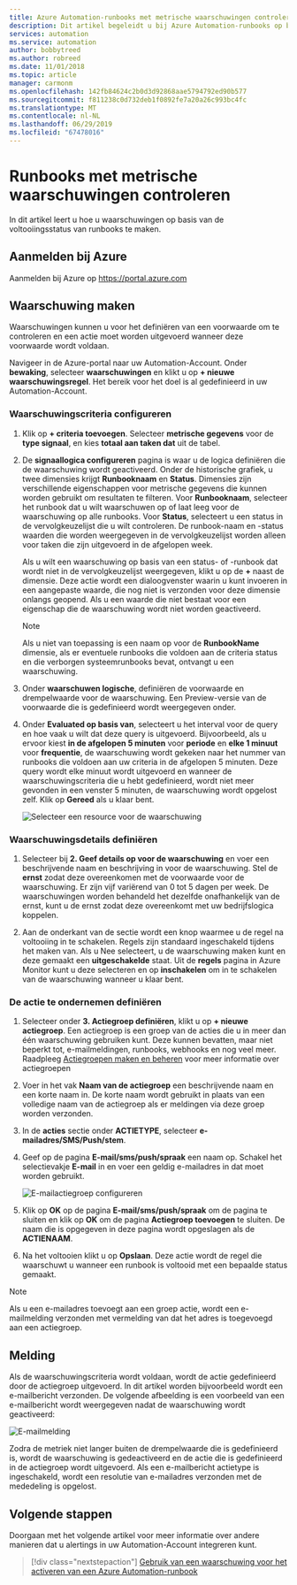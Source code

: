 ```yaml
---
title: Azure Automation-runbooks met metrische waarschuwingen controleren
description: Dit artikel begeleidt u bij Azure Automation-runbooks op basis van metrische gegevens controleren
services: automation
ms.service: automation
author: bobbytreed
ms.author: robreed
ms.date: 11/01/2018
ms.topic: article
manager: carmonm
ms.openlocfilehash: 142fb84624c2b0d3d92868aae5794792ed90b577
ms.sourcegitcommit: f811238c0d732deb1f0892fe7a20a26c993bc4fc
ms.translationtype: MT
ms.contentlocale: nl-NL
ms.lasthandoff: 06/29/2019
ms.locfileid: "67478016"
---
```

# <a name="monitoring-runbooks-with-metric-alerts"></a>Runbooks met metrische waarschuwingen controleren

In dit artikel leert u hoe u waarschuwingen op basis van de voltooiingsstatus van runbooks te maken.

## <a name="sign-in-to-azure"></a>Aanmelden bij Azure

Aanmelden bij Azure op https://portal.azure.com

## <a name="create-alert"></a>Waarschuwing maken

Waarschuwingen kunnen u voor het definiëren van een voorwaarde om te controleren en een actie moet worden uitgevoerd wanneer deze voorwaarde wordt voldaan.

Navigeer in de Azure-portal naar uw Automation-Account. Onder **bewaking**, selecteer **waarschuwingen** en klikt u op **+ nieuwe waarschuwingsregel**. Het bereik voor het doel is al gedefinieerd in uw Automation-Account.

### <a name="configure-alert-criteria"></a>Waarschuwingscriteria configureren

1. Klik op **+ criteria toevoegen**. Selecteer **metrische gegevens** voor de **type signaal**, en kies **totaal aan taken dat** uit de tabel.

2. De **signaallogica configureren** pagina is waar u de logica definiëren die de waarschuwing wordt geactiveerd. Onder de historische grafiek, u twee dimensies krijgt **Runbooknaam** en **Status**. Dimensies zijn verschillende eigenschappen voor metrische gegevens die kunnen worden gebruikt om resultaten te filteren. Voor **Runbooknaam**, selecteer het runbook dat u wilt waarschuwen op of laat leeg voor de waarschuwing op alle runbooks. Voor **Status**, selecteert u een status in de vervolgkeuzelijst die u wilt controleren. De runbook-naam en -status waarden die worden weergegeven in de vervolgkeuzelijst worden alleen voor taken die zijn uitgevoerd in de afgelopen week.

   Als u wilt een waarschuwing op basis van een status- of -runbook dat wordt niet in de vervolgkeuzelijst weergegeven, klikt u op de **\+** naast de dimensie. Deze actie wordt een dialoogvenster waarin u kunt invoeren in een aangepaste waarde, die nog niet is verzonden voor deze dimensie onlangs geopend. Als u een waarde die niet bestaat voor een eigenschap die de waarschuwing wordt niet worden geactiveerd.

   > [!NOTE]
   > Als u niet van toepassing is een naam op voor de **RunbookName** dimensie, als er eventuele runbooks die voldoen aan de criteria status en die verborgen systeemrunbooks bevat, ontvangt u een waarschuwing.

3. Onder **waarschuwen logische**, definiëren de voorwaarde en drempelwaarde voor de waarschuwing. Een Preview-versie van de voorwaarde die is gedefinieerd wordt weergegeven onder.

4. Onder **Evaluated op basis van**, selecteert u het interval voor de query en hoe vaak u wilt dat deze query is uitgevoerd. Bijvoorbeeld, als u ervoor kiest **in de afgelopen 5 minuten** voor **periode** en **elke 1 minuut** voor **frequentie**, de waarschuwing wordt gekeken naar het nummer van runbooks die voldoen aan uw criteria in de afgelopen 5 minuten. Deze query wordt elke minuut wordt uitgevoerd en wanneer de waarschuwingscriteria die u hebt gedefinieerd, wordt niet meer gevonden in een venster 5 minuten, de waarschuwing wordt opgelost zelf. Klik op **Gereed** als u klaar bent.

   ![Selecteer een resource voor de waarschuwing](./media/automation-alert-activity-log/configure-signal-logic.png)

### <a name="define-alert-details"></a>Waarschuwingsdetails definiëren

1. Selecteer bij **2. Geef details op voor de waarschuwing** en voer een beschrijvende naam en beschrijving in voor de waarschuwing. Stel de **ernst** zodat deze overeenkomen met de voorwaarde voor de waarschuwing. Er zijn vijf variërend van 0 tot 5 dagen per week. De waarschuwingen worden behandeld het dezelfde onafhankelijk van de ernst, kunt u de ernst zodat deze overeenkomt met uw bedrijfslogica koppelen.

1. Aan de onderkant van de sectie wordt een knop waarmee u de regel na voltooiing in te schakelen. Regels zijn standaard ingeschakeld tijdens het maken van. Als u Nee selecteert, u de waarschuwing maken kunt en deze gemaakt een **uitgeschakelde** staat. Uit de **regels** pagina in Azure Monitor kunt u deze selecteren en op **inschakelen** om in te schakelen van de waarschuwing wanneer u klaar bent.

### <a name="define-the-action-to-take"></a>De actie te ondernemen definiëren

1. Selecteer onder **3. Actiegroep definiëren**, klikt u op **+ nieuwe actiegroep**. Een actiegroep is een groep van de acties die u in meer dan één waarschuwing gebruiken kunt. Deze kunnen bevatten, maar niet beperkt tot, e-mailmeldingen, runbooks, webhooks en nog veel meer. Raadpleeg [Actiegroepen maken en beheren](../azure-monitor/platform/action-groups.md) voor meer informatie over actiegroepen

1. Voer in het vak **Naam van de actiegroep** een beschrijvende naam en een korte naam in. De korte naam wordt gebruikt in plaats van een volledige naam van de actiegroep als er meldingen via deze groep worden verzonden.

1. In de **acties** sectie onder **ACTIETYPE**, selecteer **e-mailadres/SMS/Push/stem**.

1. Geef op de pagina **E-mail/sms/push/spraak** een naam op. Schakel het selectievakje **E-mail** in en voer een geldig e-mailadres in dat moet worden gebruikt.

   ![E-mailactiegroep configureren](./media/automation-alert-activity-log/add-action-group.png)

1. Klik op **OK** op de pagina **E-mail/sms/push/spraak** om de pagina te sluiten en klik op **OK** om de pagina **Actiegroep toevoegen** te sluiten. De naam die is opgegeven in deze pagina wordt opgeslagen als de **ACTIENAAM**.

1. Na het voltooien klikt u op **Opslaan**. Deze actie wordt de regel die waarschuwt u wanneer een runbook is voltooid met een bepaalde status gemaakt.

> [!NOTE]
> Als u een e-mailadres toevoegt aan een groep actie, wordt een e-mailmelding verzonden met vermelding van dat het adres is toegevoegd aan een actiegroep.

## <a name="notification"></a>Melding

Als de waarschuwingscriteria wordt voldaan, wordt de actie gedefinieerd door de actiegroep uitgevoerd. In dit artikel worden bijvoorbeeld wordt een e-mailbericht verzonden. De volgende afbeelding is een voorbeeld van een e-mailbericht wordt weergegeven nadat de waarschuwing wordt geactiveerd:

![E-mailmelding](./media/automation-alert-activity-log/alert-email.png)

Zodra de metriek niet langer buiten de drempelwaarde die is gedefinieerd is, wordt de waarschuwing is gedeactiveerd en de actie die is gedefinieerd in de actiegroep wordt uitgevoerd. Als een e-mailbericht actietype is ingeschakeld, wordt een resolutie van e-mailadres verzonden met de mededeling is opgelost.

## <a name="next-steps"></a>Volgende stappen

Doorgaan met het volgende artikel voor meer informatie over andere manieren dat u alertings in uw Automation-Account integreren kunt.

> [!div class="nextstepaction"]
> [Gebruik van een waarschuwing voor het activeren van een Azure Automation-runbook](automation-create-alert-triggered-runbook.md)
